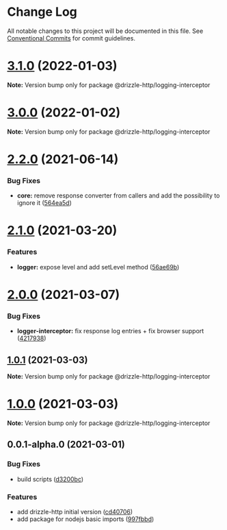 # Change Log

All notable changes to this project will be documented in this file.
See [Conventional Commits](https://conventionalcommits.org) for commit guidelines.

# [3.1.0](https://github.com/vitorsalgado/drizzle-http/compare/v3.0.0...v3.1.0) (2022-01-03)

**Note:** Version bump only for package @drizzle-http/logging-interceptor





# [3.0.0](https://github.com/vitorsalgado/drizzle-http/compare/v2.2.0...v3.0.0) (2022-01-02)

**Note:** Version bump only for package @drizzle-http/logging-interceptor





# [2.2.0](https://github.com/vitorsalgado/drizzle-http/compare/v2.1.0...v2.2.0) (2021-06-14)

### Bug Fixes

* **core:** remove response converter from callers and add the possibility to ignore
  it ([564ea5d](https://github.com/vitorsalgado/drizzle-http/commit/564ea5d01d91a42515b91459e9a24b5e13974d1d))

# [2.1.0](https://github.com/vitorsalgado/drizzle-http/compare/v2.0.0...v2.1.0) (2021-03-20)

### Features

* **logger:** expose level and add setLevel
  method ([56ae69b](https://github.com/vitorsalgado/drizzle-http/commit/56ae69b21e0b19cc78c350af27841fed97c51b76))

# [2.0.0](https://github.com/vitorsalgado/drizzle-http/compare/v1.0.1...v2.0.0) (2021-03-07)

### Bug Fixes

* **logger-interceptor:** fix response log entries + fix browser
  support ([4217938](https://github.com/vitorsalgado/drizzle-http/commit/42179387c7a6584087bb2f28d5162baf10d63830))

## [1.0.1](https://github.com/vitorsalgado/drizzle-http/compare/v1.0.0...v1.0.1) (2021-03-03)

**Note:** Version bump only for package @drizzle-http/logging-interceptor

# [1.0.0](https://github.com/vitorsalgado/drizzle-http/compare/v0.0.1-alpha.0...v1.0.0) (2021-03-03)

**Note:** Version bump only for package @drizzle-http/logging-interceptor

## 0.0.1-alpha.0 (2021-03-01)

### Bug Fixes

* build
  scripts ([d3200bc](https://github.com/vitorsalgado/drizzle-http/commit/d3200bc3b879ace2dde75b29200cc0702415ca0d))

### Features

* add drizzle-http initial
  version ([cd40706](https://github.com/vitorsalgado/drizzle-http/commit/cd4070698f62b45931a7e01805fc4e3f3f59b393))
* add package for nodejs basic
  imports ([997fbbd](https://github.com/vitorsalgado/drizzle-http/commit/997fbbd2f39f0a1169dc2e6d781d9006b01f62d0))
